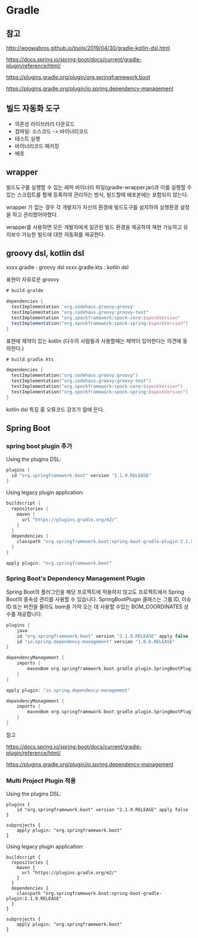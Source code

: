 # Gradle

## 참고

http://woowabros.github.io/tools/2019/04/30/gradle-kotlin-dsl.html

https://docs.spring.io/spring-boot/docs/current/gradle-plugin/reference/html/

https://plugins.gradle.org/plugin/org.springframework.boot

https://plugins.gradle.org/plugin/io.spring.dependency-management

## 빌드 자동화 도구

- 의존성 라이브러리 다운로드
- 컴파일: 소스코드 -> 바이너리코드
- 테스트 실행
- 바이너리코드 패키징
- 배포

## wrapper

빌드도구를 실행할 수 있는 래퍼 바이너리 파일(gradle-wrapper.jar)과 이를 실행할 수 있는 스크립트를 함께 등록하여 관리하는 방식, 빌드할때 배포본에는 포함되지 않는다.

wrapper 가 없는 경우 각 개발자가 자신의 환경에 빌드도구를 설치하여 실행환경 설정을 하고 관리했어야했다.

wrapper를 사용하면 모든 개발자에게 일관된 빌드 환경을 제공하여 재현 가능하고 유지보수 가능한 빌드에 대한 자동화를 제공한다.

## groovy dsl, kotlin dsl

xxxx.gradle : groovy dsl
xxxx.gradle.kts : kotlin dsl

표현이 자유로운 groovy

```groovy
# build.gralde

dependencies {
  testImplementation 'org.codehaus.groovy:groovy'
  testImplementation "org.codehaus.groovy:groovy-test"
  testImplementation "org.spockframework:spock-core:$spockVersion"
  testImplementation("org.spockframework:spock-spring:$spockVersion")
}
```

표현에 제약이 있는 kotlin (다수의 사람들과 사용할때는 제약이 있어한다는 의견에 동의한다.)

```kotlin
# build.gradle.kts

dependencies {
  testImplementation("org.codehaus.groovy:groovy")
  testImplementation("org.codehaus.groovy:groovy-test")
  testImplementation("org.spockframework:spock-core:$spockVersion")
  testImplementation("org.spockframework:spock-spring:$spockVersion")
}
```

kotlin dsl 특징 중 오류코드 강조가 맘에 든다.

## Spring Boot

### spring boot plugin 추가

Using the plugins DSL:

```groovy
plugins {
  id "org.springframework.boot" version "2.1.9.RELEASE"
}
```

Using legacy plugin application:

```groovy
buildscript {
  repositories {
    maven {
      url "https://plugins.gradle.org/m2/"
    }
  }
  dependencies {
    classpath "org.springframework.boot:spring-boot-gradle-plugin:2.1.9.RELEASE"
  }
}

apply plugin: "org.springframework.boot"
```

### Spring Boot's Dependency Management Plugin

Spring Boot의 플러그인을 해당 프로젝트에 적용하지 않고도 프로젝트에서 Spring Boot의 종속성 관리를 사용할 수 있습니다. SpringBootPlugin 클래스는 그룹 ID, 이슈 ID 또는 버전을 몰라도 bom을 가져 오는 데 사용할 수있는 BOM_COORDINATES 상수를 제공합니다.

```groovy
plugins {
    java
    id "org.springframework.boot" version "2.1.9.RELEASE" apply false
    id "io.spring.dependency-management" version "1.0.8.RELEASE"
}

dependencyManagement {
    imports {
        mavenBom org.springframework.boot.gradle.plugin.SpringBootPlugin.BOM_COORDINATES
    }
}
```

```groovy
apply plugin: "io.spring.dependency-management"

dependencyManagement {
    imports {
        mavenBom org.springframework.boot.gradle.plugin.SpringBootPlugin.BOM_COORDINATES
    }
}
```

참고

https://docs.spring.io/spring-boot/docs/current/gradle-plugin/reference/html/

https://plugins.gradle.org/plugin/io.spring.dependency-management

### Multi Project Plugin 적용

Using the plugins DSL:

```grooy
plugins {
    id "org.springframework.boot" version "2.1.9.RELEASE" apply false
}

subprojects {
    apply plugin: "org.springframework.boot"
}
```

Using legacy plugin application:

```grooy
buildscript {
  repositories {
    maven {
      url "https://plugins.gradle.org/m2/"
    }
  }
  dependencies {
    classpath "org.springframework.boot:spring-boot-gradle-plugin:2.1.9.RELEASE"
  }
}

subprojects {
    apply plugin: "org.springframework.boot"
}
```
